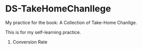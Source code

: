 # DS-TakeHomeChanllege
My practice for the book: A Collection of Take-Home Chanllge.

This is for my self-learning practice.
1. Conversion Rate
